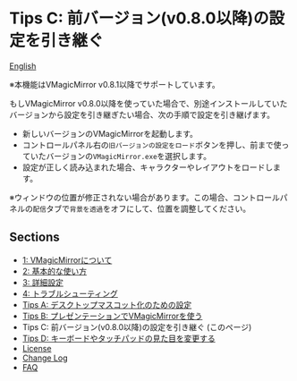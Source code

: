 
# Tips C: 前バージョン(v0.8.0以降)の設定を引き継ぐ

[English](./en_tips_load_prev_setting.html)

※本機能はVMagicMirror v0.8.1以降でサポートしています。

もしVMagicMirror v0.8.0以降を使っていた場合で、別途インストールしていたバージョンから設定を引き継ぎたい場合、次の手順で設定を引き継げます。

* 新しいバージョンのVMagicMirrorを起動します。
* コントロールパネル右の`旧バージョンの設定をロード`ボタンを押し、前まで使っていたバージョンの`VMagicMirror.exe`を選択します。
* 設定が正しく読み込まれた場合、キャラクターやレイアウトをロードします。

※ウィンドウの位置が修正されない場合があります。この場合、コントロールパネルの`配信`タブで`背景を透過`をオフにして、位置を調整してください。


## Sections

* [1: VMagicMirrorについて](./index.html)
* [2: 基本的な使い方](./get_started.html)
* [3: 詳細設定](./about_settings.html)
* [4: トラブルシューティング](./troubleshooting.html)
* [Tips A: デスクトップマスコット化のための設定](./tips_desktop_mascot.html)
* [Tips B: プレゼンテーションでVMagicMirrorを使う](./tips_presentation.html)
* Tips C: 前バージョン(v0.8.0以降)の設定を引き継ぐ (このページ)
* [Tips D: キーボードやタッチパッドの見た目を変更する](./tips_change_textures.html)
* [License](./about_license.html)
* [Change Log](./changelog.html)
* [FAQ](./en_frequently_asked_questions.html)
